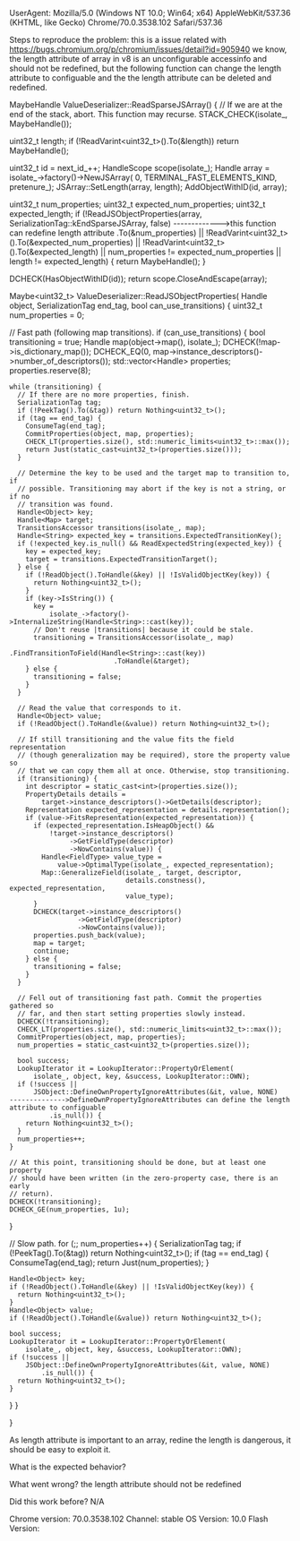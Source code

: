 UserAgent: Mozilla/5.0 (Windows NT 10.0; Win64; x64) AppleWebKit/537.36 (KHTML, like Gecko) Chrome/70.0.3538.102 Safari/537.36

Steps to reproduce the problem:
this is a issue related with https://bugs.chromium.org/p/chromium/issues/detail?id=905940
we know, the length attribute of array in v8 is an unconfigurable accessinfo and should not be redefined, but the following function can change the length attribute to configuable and the the length attribute can be deleted and redefined.

MaybeHandle<JSArray> ValueDeserializer::ReadSparseJSArray() {
  // If we are at the end of the stack, abort. This function may recurse.
  STACK_CHECK(isolate_, MaybeHandle<JSArray>());

  uint32_t length;
  if (!ReadVarint<uint32_t>().To(&length)) return MaybeHandle<JSArray>();

  uint32_t id = next_id_++;
  HandleScope scope(isolate_);
  Handle<JSArray> array = isolate_->factory()->NewJSArray(
      0, TERMINAL_FAST_ELEMENTS_KIND, pretenure_);
  JSArray::SetLength(array, length);
  AddObjectWithID(id, array);

  uint32_t num_properties;
  uint32_t expected_num_properties;
  uint32_t expected_length;
  if (!ReadJSObjectProperties(array, SerializationTag::kEndSparseJSArray, false)    ------------->this function can redefine length attribute
           .To(&num_properties) ||
      !ReadVarint<uint32_t>().To(&expected_num_properties) ||
      !ReadVarint<uint32_t>().To(&expected_length) ||
      num_properties != expected_num_properties || length != expected_length) {
    return MaybeHandle<JSArray>();
  }

  DCHECK(HasObjectWithID(id));
  return scope.CloseAndEscape(array);

Maybe<uint32_t> ValueDeserializer::ReadJSObjectProperties(
    Handle<JSObject> object, SerializationTag end_tag,
    bool can_use_transitions) {
  uint32_t num_properties = 0;

  // Fast path (following map transitions).
  if (can_use_transitions) {
    bool transitioning = true;
    Handle<Map> map(object->map(), isolate_);
    DCHECK(!map->is_dictionary_map());
    DCHECK_EQ(0, map->instance_descriptors()->number_of_descriptors());
    std::vector<Handle<Object>> properties;
    properties.reserve(8);

    while (transitioning) {
      // If there are no more properties, finish.
      SerializationTag tag;
      if (!PeekTag().To(&tag)) return Nothing<uint32_t>();
      if (tag == end_tag) {
        ConsumeTag(end_tag);
        CommitProperties(object, map, properties);
        CHECK_LT(properties.size(), std::numeric_limits<uint32_t>::max());
        return Just(static_cast<uint32_t>(properties.size()));
      }

      // Determine the key to be used and the target map to transition to, if
      // possible. Transitioning may abort if the key is not a string, or if no
      // transition was found.
      Handle<Object> key;
      Handle<Map> target;
      TransitionsAccessor transitions(isolate_, map);
      Handle<String> expected_key = transitions.ExpectedTransitionKey();
      if (!expected_key.is_null() && ReadExpectedString(expected_key)) {
        key = expected_key;
        target = transitions.ExpectedTransitionTarget();
      } else {
        if (!ReadObject().ToHandle(&key) || !IsValidObjectKey(key)) {
          return Nothing<uint32_t>();
        }
        if (key->IsString()) {
          key =
              isolate_->factory()->InternalizeString(Handle<String>::cast(key));
          // Don't reuse |transitions| because it could be stale.
          transitioning = TransitionsAccessor(isolate_, map)
                              .FindTransitionToField(Handle<String>::cast(key))
                              .ToHandle(&target);
        } else {
          transitioning = false;
        }
      }

      // Read the value that corresponds to it.
      Handle<Object> value;
      if (!ReadObject().ToHandle(&value)) return Nothing<uint32_t>();

      // If still transitioning and the value fits the field representation
      // (though generalization may be required), store the property value so
      // that we can copy them all at once. Otherwise, stop transitioning.
      if (transitioning) {
        int descriptor = static_cast<int>(properties.size());
        PropertyDetails details =
            target->instance_descriptors()->GetDetails(descriptor);
        Representation expected_representation = details.representation();
        if (value->FitsRepresentation(expected_representation)) {
          if (expected_representation.IsHeapObject() &&
              !target->instance_descriptors()
                   ->GetFieldType(descriptor)
                   ->NowContains(value)) {
            Handle<FieldType> value_type =
                value->OptimalType(isolate_, expected_representation);
            Map::GeneralizeField(isolate_, target, descriptor,
                                 details.constness(), expected_representation,
                                 value_type);
          }
          DCHECK(target->instance_descriptors()
                     ->GetFieldType(descriptor)
                     ->NowContains(value));
          properties.push_back(value);
          map = target;
          continue;
        } else {
          transitioning = false;
        }
      }

      // Fell out of transitioning fast path. Commit the properties gathered so
      // far, and then start setting properties slowly instead.
      DCHECK(!transitioning);
      CHECK_LT(properties.size(), std::numeric_limits<uint32_t>::max());
      CommitProperties(object, map, properties);
      num_properties = static_cast<uint32_t>(properties.size());

      bool success;
      LookupIterator it = LookupIterator::PropertyOrElement(
          isolate_, object, key, &success, LookupIterator::OWN);
      if (!success ||
          JSObject::DefineOwnPropertyIgnoreAttributes(&it, value, NONE)       -------------->DefineOwnPropertyIgnoreAttributes can define the length attribute to configuable 
              .is_null()) {
        return Nothing<uint32_t>();
      }
      num_properties++;
    }

    // At this point, transitioning should be done, but at least one property
    // should have been written (in the zero-property case, there is an early
    // return).
    DCHECK(!transitioning);
    DCHECK_GE(num_properties, 1u);
  }

  // Slow path.
  for (;; num_properties++) {
    SerializationTag tag;
    if (!PeekTag().To(&tag)) return Nothing<uint32_t>();
    if (tag == end_tag) {
      ConsumeTag(end_tag);
      return Just(num_properties);
    }

    Handle<Object> key;
    if (!ReadObject().ToHandle(&key) || !IsValidObjectKey(key)) {
      return Nothing<uint32_t>();
    }
    Handle<Object> value;
    if (!ReadObject().ToHandle(&value)) return Nothing<uint32_t>();

    bool success;
    LookupIterator it = LookupIterator::PropertyOrElement(
        isolate_, object, key, &success, LookupIterator::OWN);
    if (!success ||
        JSObject::DefineOwnPropertyIgnoreAttributes(&it, value, NONE)
            .is_null()) {
      return Nothing<uint32_t>();
    }
  }
}

}

As length attribute is important to an array, redine the length is dangerous, it should be easy to exploit it.

What is the expected behavior?

What went wrong?
the length attribute should not be redefined

Did this work before? N/A 

Chrome version: 70.0.3538.102  Channel: stable
OS Version: 10.0
Flash Version: